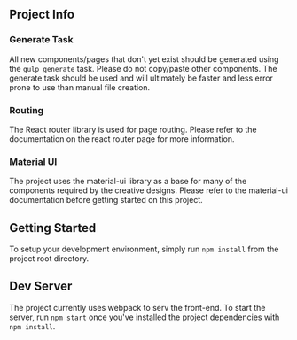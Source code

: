 ## Project Info

### Generate Task

All new components/pages that don't yet exist should be generated using the `gulp generate` task. Please do not copy/paste other components. The generate task should be used and will ultimately be faster and less error prone to use than manual file creation.

### Routing

The React router library is used for page routing. Please refer to the documentation on the react router page for more information.

### Material UI

The project uses the material-ui library as a base for many of the components required by the creative designs. Please refer to the material-ui documentation before getting started on this project.

## Getting Started

To setup your development environment, simply run `npm install` from the project root directory.

## Dev Server

The project currently uses webpack to serv the front-end. To start the server, run `npm start` once you've installed the project dependencies with `npm install`.
